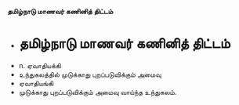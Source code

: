 **தமிழ்நாடு மாணவர் கணினித் திட்டம்**
- # தமிழ்நாடு மாணவர் கணினித் திட்டம்
- n. ஏவாதியக்கி
- உந்துகலத்தில் முடுக்காது புறப்படுவிக்கும் அமைவு
- ஏவாதியங்கி
- முடுக்காது புறப்படுவிக்கும் அமைவு வாய்ந்த உந்துகலம்.

